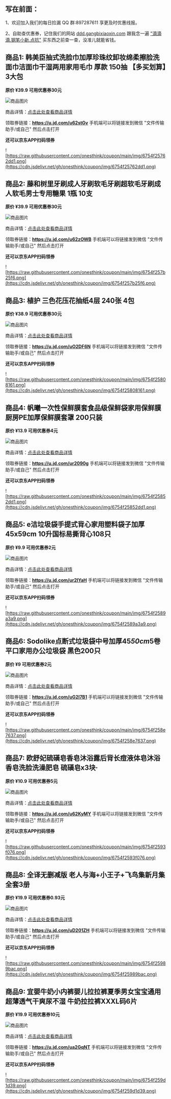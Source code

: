 ## 写在前面：

1、欢迎加入我们的每日捡漏 QQ 群:897287611 享更及时优惠线报。

2、自助查优惠券，记住我们的网站 [ddd.gangbixiaoxin.com](https://ddd.gangbixiaoxin.com) 跟我念一遍 ["滴滴滴.钢笔小新.点抗"](https://ddd.gangbixiaoxin.com) 买东西之前查一查，没准儿就能省钱。

## 商品1: 韩美臣抽式洗脸巾加厚珍珠纹卸妆绵柔擦脸洗面巾洁面巾干湿两用家用毛巾 厚款 150抽 【多买划算】3大包

**原价 ¥39.9 可用优惠券30元**

![商品图片](https://img14.360buyimg.com/pop/jfs/t1/97153/14/47380/76362/65e9237cF7e05d89c/584df25f712f5703.jpg)

商品详情：[点击此处查看商品详情](https://union-click.jd.com/jdc?e=1003156031&amp;p=JF8BAd4JK1olXwQAVFpaAE8UBV8IGlodWwEFVl5bDEwfBF9MRANLAjZbERscSkAJHTRQRA1CCVkdDwtCWhVLHTdNTwcKBENeCVAfUg8bUW9IWFJvA2Z5DSclD0x3ZjtVXQhwPnxXOlxfDy8Rai1fcz9iP1kCEQwZAFxXDxtxaz5sPn1cI1whaj9ecDF-YjNNOWJyEj4vVT11Ah9OewBmLmFbBhc-ekpHYSZgWztdB1VgVS4bfANjYxhsaAxhJFRrIAcIVD9IfwpzfCcTOE5hIjkCViNFZRNtbAJxVWV7PDs-CSMSYzBscjtmGxIBIz5feCtgcBxLbyJlPmVLLxkrYSN3dB1rXC9sB297Jz0ffDJFZxRoD1lgSQR3ZAY9TB5lQAwIeCFFHUcEDT0qEkwTQB8EF2sUbQUDVFlUDkwRCmo4K1sVbUdsVF9eCU8fCm04GmsVWwQAU11cCkoWAG0NK1sdWjbV-eaIgvrCi9bchdPC5KHX3eKJlsMnM18LK1sUXAQCUFlcCksnM28LK1glA2gDB1lYD0tFVwFUHg9THlxDHTBdDUsRCm8JH1klXwcDVlxtOHtFAy9LEiFLPX1bLSZaDytyVzJOSD52J1NsVlxabE1-QThgfyx3AgZHBhpVOEsn)

领取券链接：**https://u.jd.com/u62stGv** 手机端可以将链接发到微信 "文件传输助手/或自己" 然后点击打开

**还可以京东APP扫码领券**

![https://raw.githubusercontent.com/onesthink/coupon/main/img/6754f25762dd1.png](https://cdn.jsdelivr.net/gh/onesthink/coupon/img/6754f25762dd1.png)

## 商品2: 藤和树里牙刷成人牙刷软毛牙刷超软毛牙刷成人软毛男士专用糖果 1瓶 10支

**原价 ¥39.9 可用优惠券30元**

![商品图片](https://img14.360buyimg.com/pop/jfs/t1/235197/18/2278/70804/654cf0a4F35209978/280f7b3aa2c61b32.jpg)

商品详情：[点击此处查看商品详情](https://union-click.jd.com/jdc?e=1003156031&amp;p=JF8BAdQJK1olXwQAV1xZD0MfAl8IGloSVAEDUllZD04QB19MRANLAjZbERscSkAJHTRQRA1CCVkdDwtCWhVLHTdNTwcKBENeCVAfUg8bZRFeRj1PGFJ1Lw4tfwpzYSZ8eFNuWloKOlwtahNvaxIBTwdNVW8BXRwIUFxXDxtxaz5hBAZcIDcPbz90fC9_GT9NOWJ2EioFUih1Sh9ObD5lO2FYNBc-ekpzYSZ8WyxNB2VgHS4bfBRBYwxRTgxhJFRRIC0iVjxIcw9zfCcTOE5hIjkCViNFZRNqYihmA2ZwNA0kezMfdzBgci9cOQ50PQQOaC9gQhh6cC11OW1DNCw2fzJ1YDN-cj9zKk9pFSokcBMnez1NWhNSGnhiCV01DhFPChpSSTB3GwoOZF9tC0oXBGYOHF0cWDYyVF5tSSUXAGwKGFoRXTYDZF5bCkkQAG4LE14cWAEyVFZaOJy6u7qCqo6d5NKc3Inkr56ev7uWk2slbQUyVF9cCksTBG4KG2slXQUyV24DZkpEC28LE10WM1oHABgeXhFEbW8NGVsQXgIHXG5fCUoVAV84Kz1rC1tkDhsJfzBHcxhJfzlcKWUKL1kBACUVcw1QYzNoVFJeDFY0C0JVVjc4G2s)

领取券链接：**https://u.jd.com/u62zOWB** 手机端可以将链接发到微信 "文件传输助手/或自己" 然后点击打开

**还可以京东APP扫码领券**

![https://raw.githubusercontent.com/onesthink/coupon/main/img/6754f257b25f6.png](https://cdn.jsdelivr.net/gh/onesthink/coupon/img/6754f257b25f6.png)

## 商品3: 植护 三色花压花抽纸4层 240张 4包

**原价 ¥38.9 可用优惠券30元**

![商品图片](https://img14.360buyimg.com/pop/jfs/t1/108013/39/49100/41561/660a25b8Fabd6dfe0/8f115c87529252c4.jpg)

商品详情：[点击此处查看商品详情](https://union-click.jd.com/jdc?e=1003156031&amp;p=JF8BAdwJK1olXgICV11YAUoUAl8IGlsUXQcDUVdVDEwRB19MRANLAjZbERscSkAJHTRQRA1CCVkdDwtCWhVLHTdNTwcKBENeCVAfUg8bXypJbQwUGnFVKFoaWigVSmxjbwdeG1kAOlwAQzkUdxMIbQJgNH0EUA0ZVFxXDxtxazliLmVGIDc9WzJ0cDF_RD9NOWVyEikvUix1Ah9ObxBlOGFYKBc9ekpEYW50Wy9nAHFgHS4baElKcBh8aAxhJG5RIAciSz9IcwhzfCcTOE5hIjkCViNFZRB7bCh2GXBwPycqQS8RdAZgcjhMPkZ0PTkvaBFrBhsKTQtiFAcFNCctbj9lYCh8YglFJHVhECg0fC9sY3sKbk8XKDZYLFs2ekNPdw9xbT12ClNxKT8ZfihBD2M4GmsWXAYFXVhaDkISM18IG2tUMwYDUF1bAU0UM244G10XXwEBVV1VD04RAl8IE1wliqu6gdTs3cOu1_GAzOKyiI--gMDVOHsnAF8IGloXXQIFVVxdOHsXAF8LKwV7XFUKVF1VDkh5X2pcXRhMGAFsVFtfCE4UBGwBK1kUXAQAZG5tVA5WdTgJXCxCIQJFBj1fQUh8dzNDXQQXMwRfHyxefDcXdTZ9ciATWVVGCG5dOA)

领取券链接：**https://u.jd.com/uO2DF6N** 手机端可以将链接发到微信 "文件传输助手/或自己" 然后点击打开

**还可以京东APP扫码领券**

![https://raw.githubusercontent.com/onesthink/coupon/main/img/6754f25808161.png](https://cdn.jsdelivr.net/gh/onesthink/coupon/img/6754f25808161.png)

## 商品4: 帆曦一次性保鲜膜套食品级保鲜袋家用保鲜膜厨房PE加厚保鲜膜套罩 200只装

**原价 ¥13.9 可用优惠券4元**

![商品图片](https://img14.360buyimg.com/pop/jfs/t1/131244/12/33913/33235/640989cbFf2acea48/8c47bb9eade720c8.jpg)

商品详情：[点击此处查看商品详情](https://union-click.jd.com/jdc?e=1003156031&amp;p=JF8BAdwJK1olXwQAVl5eC00QAV8IGloTXAMGXFlcDUIfAV9MRANLAjZbERscSkAJHTRQRA1CCVkdDwtCWhVLHTdNTwcKBENeCVAfUg8bAWluGRt0O0B8MCs-Yxh-XTILeTlFX1ZyOlwPTyp0dwRMTDtXJ0AFDQIHCVxXDxtxaz5hFGFCIycHbzxkdDN-YidNOWVqEikvUi51Sm5ObxBlOGFbBhcqUEpHYW58WzhnB2FgVQwbaDlgdAxrZAxhJG5mIz0iST9IazxzfCcTOE5hIjkCViNFZRB7bz9AGHF7NDcpbBkedQZociJhIQNiLSoNfzhwXRthcCh2XHFFIiwpbTJlYCh8cg13KV9XEyo0eChsY3sKbk8XKDZUUyReXyhccQxAZQUTIVxaXVgKCgNnD2M4GmsWXAYFXVhaDkISM18IG2tUMwYAVFdUCEMQM244G10XXwEBVV1VAUgeA18IE1wliqu6gdTs3cOu1_GAzOKyiI--gMDVOHsnAF8IGloXXQIFVVxdOHsXAF8LKwV7XFUEV15ZD0p5X2pcXRhOW1tsVFtfC0wRCmgBK1kUXAQAZG5tCk1xAS9pfR1rOXNhPw00VhYUYQ1YGQtlMwRQEz8-fCBTVA9KYR0SBFpYVW5dOA)

领取券链接：**https://u.jd.com/ur2090g** 手机端可以将链接发到微信 "文件传输助手/或自己" 然后点击打开

**还可以京东APP扫码领券**

![https://raw.githubusercontent.com/onesthink/coupon/main/img/6754f25852dd1.png](https://cdn.jsdelivr.net/gh/onesthink/coupon/img/6754f25852dd1.png)

## 商品5: e洁垃圾袋手提式背心家用塑料袋子加厚 45x59cm 10升国标易撕背心108只

**原价 ¥9.9 可用优惠券2元**

![商品图片](https://img14.360buyimg.com/pop/jfs/t1/245664/27/22185/77458/6724902dF79c900d1/84660ab6cccf00d9.jpg)

商品详情：[点击此处查看商品详情](https://union-click.jd.com/jdc?e=1003156031&amp;p=JF8BAdIJK1olXwQBUFhfD0wQA18IGloXWgMHU1teCUgTB19MRANLAjZbERscSkAJHTRQRA1CCVkdDwtCWhVLHTdNTwcKBENeCVAfUg8bejVffA9oLVVWHyUWURFwUypXHzN-IXBdOlw0egNKYztSZxwSBnpdNT8aYFxXDxtxaz5iFHlCIzc1YTxOZC1_Yj9NOWJiEioFVTt1Sm5Oey5lP2FbIBc9ektuYSZoWy13AHVgHV8bf0lOcBh8eAxhJFRRIxcqSzwVWQpzfCcTOE5hIjkCViNFZRNhby9lWHF7NycpQTRQYydocix2Klp0NiEraChRBRlxbz1hLgZFICcqfjxfYDN-cj9wKk9hCioCYBMnSy1BbRBJC1lgIERVaT1RUG9PUxtyCwoOZF9tC0oXBGYOHF0cWDYyVF5tSSUXA2wKHF4lXDYCUlxfD0gWAW4IHVkcbQYKU26KpfPCid7dk-LBw47V7fmIgffDnec4K2sWbQYDVVxdDEwWAW84K1sWbQUyCjBcW0MXBWxYEzVJWFJEFwMaTyUXBm0IHFwWVAcyVl9cCkknM19xQQxyCXtyBwoWcwBOWQhYXgQRNW1-IgEzCiJlSzJoTwFpGgFZKAE8aQx_M284)

领取券链接：**https://u.jd.com/ur2IYaH** 手机端可以将链接发到微信 "文件传输助手/或自己" 然后点击打开

**还可以京东APP扫码领券**

![https://raw.githubusercontent.com/onesthink/coupon/main/img/6754f2589a3a9.png](https://cdn.jsdelivr.net/gh/onesthink/coupon/img/6754f2589a3a9.png)

## 商品6: Sodolike点断式垃圾袋中号加厚45*50cm*5卷平口家用办公垃圾袋 黑色200只

**原价 ¥9 可用优惠券2元**

![商品图片](https://img14.360buyimg.com/pop/jfs/t1/218947/18/51240/103003/6752c28cF5c4336c3/dd67b9573486149b.jpg)

商品详情：[点击此处查看商品详情](https://union-click.jd.com/jdc?e=1003156031&amp;p=JF8BAdoJK1olXwIFVlpVDU0VAV8IGloWWgQKUltcAE4fAV9MRANLAjZbERscSkAJHTRQRA1CCVkdDwtCWhVLHTdNTwcKBENeCVAfUg8bAhQBZyxCPGIAXF9dVQ5_Ay9fZgJtCF9QOlw5cBIXYwR0QRpMP0FaFQgWX1xXDxtxaz5iBHlHIicPYTxkSi9-YidNOWUDEio_VTt1Ag9ObC5mKmFbMBc-QEthYSZ4WztNB2FgVSobfBNvYRgJcAxhJFRRLT0mST8VUT9zfCcTOE5hIjkCViNFZRB_YihuA3FrNDc9ax5SYG10cjhcKkF0PS0uaxJ0QA9XfChhB3lDIicHaChfYCh8Yi92Kl95ESlfWi5sY3sKbk8XKDZmEhlVXDlvBAp-WwQQIAZeIQAbSwtBD2M4GmsWXAYFXVhaDkISM18IG2tUMwAFUlpaDnsWM28OGVkSXgcAVV1VD00nA2cPK4y45dOI5YvVsZ-Ji7ixvI6c4dKc3G5tOEgnA24JGVsRWgcAVG5tCEgnAF9WdVpGWFRVVApVZhcSVylLRx5SMwYHVl5cDk0QBF8KGloXXzYyZF8mATdgVA5sGVMUXVtHPF4dXzZOezpRSTUXOX5bVD42dBFWWg1PQxpDFlEyVG4)

领取券链接：**https://u.jd.com/uG2I7B1** 手机端可以将链接发到微信 "文件传输助手/或自己" 然后点击打开

**还可以京东APP扫码领券**

![https://raw.githubusercontent.com/onesthink/coupon/main/img/6754f258e7637.png](https://cdn.jsdelivr.net/gh/onesthink/coupon/img/6754f258e7637.png)

## 商品7: 欧舒妃硫磺皂香皂沐浴露后背长痘液体皂沐浴香皂洗脸洗澡肥皂 硫磺皂x3块·

**原价 ¥10.9 可用优惠券5元**

![商品图片](https://img14.360buyimg.com/pop/jfs/t1/224241/9/21729/232645/667d1d5fFf9cd69e2/e96a28639e26c9eb.jpg)

商品详情：[点击此处查看商品详情](https://union-click.jd.com/jdc?e=1003156031&amp;p=JF8BAdwJK1olXwQAVVlcDE8TA18IGloSWQAHXF5eDEwQBF9MRANLAjZbERscSkAJHTRQRA1CCVkdDwtCWhVLHTdNTwcKBENeCVAfUg8bVBhhHj1HOX5YAgoadSpyWGh4UyNCK0ZyOlwZUDMSQQpOfVhAFk9fNytUflxXDxtxaz5hBHVDIzcHajxOcDF_GTNNOWJyEj0vUi51AgdObD5mLmFbNBcpQEthYSZoWyxdAHRgVT4bfzlodQ9rUgxhJFRhLS1dTT1-awlzfCcTOE5hIjkCViNFZRB_eAJHSQV1NCc1aD90YC1-cjN8PmJ1Fig_YBt0ShRJe1llOX9mPxkpCiN-YDdrXC98B2F1N14dfiJzZhRoD1lgSQR3ZAteVC5LXTpjeBxJKVEGIAc4chlTQDkEF2sUbQUDVFlUDkwRCmo4K1sVbUdsUlpUCEgeM244G10XXwEBVVxcD0sUAF8IE1wliqu6gdTs3cOu1_GAzOKyiI--gMDVOHsnAF8IGloXXQIFVVxdOHsXAF8LKwV7XFUEVl5eAUl5X2pcXRhUVQ5sVFtdDkgSA2wBK1kUXAQAZG5tXzx-BglafyNPC1JFKT84U0xnSxdfbRtlMwRGDCZYSi5RZWxdUBJIPnMLIm5dOA)

领取券链接：**https://u.jd.com/u62KyMY** 手机端可以将链接发到微信 "文件传输助手/或自己" 然后点击打开

**还可以京东APP扫码领券**

![https://raw.githubusercontent.com/onesthink/coupon/main/img/6754f2593f076.png](https://cdn.jsdelivr.net/gh/onesthink/coupon/img/6754f2593f076.png)

## 商品8: 全译无删减版 老人与海+小王子+飞鸟集新月集 全套3册

**原价 ¥19.9 可用优惠券0.93元**

![商品图片](https://img14.360buyimg.com/pop/jfs/t1/234912/20/20340/181660/66738c92Fa9e9a821/223fe279a37bf136.jpg)

商品详情：[点击此处查看商品详情](https://union-click.jd.com/jdc?e=1003156031&amp;p=JF8BAdkJK1olXwQBXFdeDEkRBV8IGlsUWwYGVVleCUIfAV9MRANLAjZbERscSkAJHTRQRA1CCVkdDwtCWhVLHTdNTwcKBENeCVAfUg8baA5zYzMXAVFXMRlafTxBBW1vRTtoCQVdOlwidEtCSh1yGCIQHnUEEQUbclxXDxtxazliLn1FIyctbzxOZDN-YidNOWV6Ej0_Uhh1AhNOeBBlPmFbPBc9ekpEYSZaWztdB2FgHTobaAN3UxtRfAxhJFRSIy0-TzxudwtzfCcTOE5hIjkCViNFZRNoeD9lWGZKNygqUTsfdDB4cixMNQBiVi4NcThFChhxQQhhB3leIFwIcT91YCh8Yi9yKnVxFCgkbC1sY3sKbk8XKDZCTj07Cxgffw1xQyETPGRqNVwVAUNnD2M4GmsWXAYFXVhaDkISM18IG2tUMwMCVVdfOEonA2kKGVwWXAQDUlhYC3sXC2g4zPatiIyzgdbk3NWf1NavztKpiZiKZG5tC3sXAm4KG18SXAQCZG5dC3sUMzFmGggTXgQFAwszVE5DRSxIQwV7XQMAV15ZCkIUM20JGlkXbTYyPz8mcCMVXzhdfhwSKHFUUlw6VitqV2xXdVlqIQZXHSwnCzISQBwOXgBTJzYCZA)

领取券链接：**https://u.jd.com/uD201ZH** 手机端可以将链接发到微信 "文件传输助手/或自己" 然后点击打开

**还可以京东APP扫码领券**

![https://raw.githubusercontent.com/onesthink/coupon/main/img/6754f25989bac.png](https://cdn.jsdelivr.net/gh/onesthink/coupon/img/6754f25989bac.png)

## 商品9: 宜婴牛奶小内裤婴儿拉拉裤夏季男女宝宝通用超薄透气干爽尿不湿 牛奶拉拉裤XXXL码6片

**原价 ¥19.9 可用优惠券10元**

![商品图片](https://img14.360buyimg.com/pop/jfs/t1/243636/34/11728/120749/668bbc24F539cf516/e2274b8140894e91.jpg)

商品详情：[点击此处查看商品详情](https://union-click.jd.com/jdc?e=1003156031&amp;p=JF8BAdQJK1olXQAGV1dcC0kUA18IGlsUWQcDXVhUD0sQCl9MRANLAjZbERscSkAJHTRQRA1CCVkdDwtCWhVLHTdNTwcKBENeCVAfUg8bYRZMfQRLOEJSXSJeYCtlWzhSXCFVB3t7Olw9bh5iaDpNUiUWO30DIx0pX1xXDxtxazliLnVGIDcLbDJkfCh_GQ1NOWJiEj0_Uih1ShNOey5lOWFbBhcpQEthYSZsWzh3B2RgHSYbaElnagxBeAxhJFRRIz0-TT1-dz9zfCcTOE5hIjkCViNFZRNueyh2H2ZKNDcqex5JdAZacjtMNQB0PQw_aD9CRBthaz1hOXYEI1wpajxfYDN-cjtGKl95FyokYBMnaztaYAxoH21gK0QYSzZ-SyhaRTtPGwoOZF9tC0oXBGYOHF0cWDYyVF5tSSUXAm4AE1kRXTYDZF5bCkkQAG4KG1sWVQYyVFZaOJy6u7qCqo6d5NKc3Inkr56ev7uWk2slbQUyVF9cCksTBG4KG2slXQUyV24DZkpEBW0JSA9HM1oHABgeTUMTbW8NG10QXgUBUW5fCUoVAV84KzlsGWBdCjsZWEJrAAdoaQNCB0F4FAQgcSUVYwldbjBAGE98VzgmCTxUdzg4G2s)

领取券链接：**https://u.jd.com/ua2GqNT** 手机端可以将链接发到微信 "文件传输助手/或自己" 然后点击打开

**还可以京东APP扫码领券**

![https://raw.githubusercontent.com/onesthink/coupon/main/img/6754f259d1d39.png](https://cdn.jsdelivr.net/gh/onesthink/coupon/img/6754f259d1d39.png)

